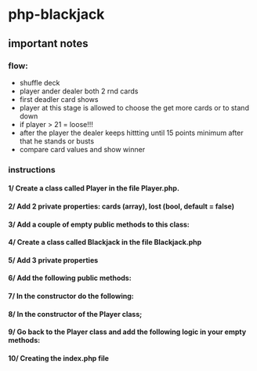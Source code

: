 # php-blackjack
## important notes 
### flow:
* shuffle deck
* player ander dealer both 2 rnd cards
* first deadler card shows
* player at this stage is allowed to choose the get more cards or to stand down
* if player > 21 = loose!!!
* after the player the dealer keeps hittting until 15 points minimum after that he stands or busts
* compare card values and show winner

### instructions
#### 1/ Create a class called Player in the file Player.php.
#### 2/ Add 2 private properties: cards (array), lost (bool, default = false)
#### 3/ Add a couple of empty public methods to this class:
#### 4/ Create a class called Blackjack in the file Blackjack.php
#### 5/ Add 3 private properties
#### 6/ Add the following public methods:
#### 7/ In the constructor do the following:
#### 8/ In the constructor of the Player class;
#### 9/ Go back to the Player class and add the following logic in your empty methods:
#### 10/ Creating the index.php file